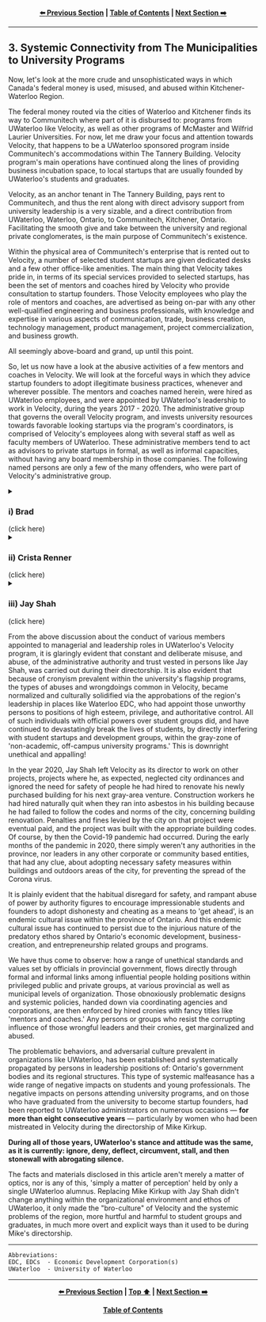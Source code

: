 <div align="center">
  
  **[:arrow_left: Previous Section][Prev] | [Table of Contents][TOC] | [Next Section :arrow_right:][Next]**
  
  [Prev]: ./02-00.md
  [Next]: ./04-00.md
  [TOC]: ./README.md#table-of-contents
  
</div>

---

## 3. Systemic Connectivity from The Municipalities to University Programs

Now, let's look at the more crude and unsophisticated ways in which Canada's federal money is used, misused, and abused within Kitchener-Waterloo Region. 

The federal money routed via the cities of Waterloo and Kitchener finds its way to Communitech where part of it is disbursed to: programs from UWaterloo like Velocity, as well as other programs of McMaster and Wilfrid Laurier Universities. For now, let me draw your focus and attention towards Velocity, that happens to be a UWaterloo sponsored program inside Communitech's accommodations within The Tannery Building. Velocity program's main operations have continued along the lines of providing business incubation space, to local startups that are usually founded by UWaterloo's students and graduates. 

Velocity, as an anchor tenant in The Tannery Building, pays rent to Communitech, and thus the rent along with direct advisory support from university leadership is a very sizable, and a direct contribution from UWaterloo, Waterloo, Ontario, to Communitech, Kitchener, Ontario. Facilitating the smooth give and take between the university and regional private conglomerates, is the main purpose of Communitech's existence. 

Within the physical area of Communitech's enterprise that is rented out to Velocity, a number of selected student startups are given dedicated desks and a few other office-like amenities. The main thing that Velocity takes pride in, in terms of its special services provided to selected startups, has been the set of mentors and coaches hired by Velocity who provide consultation to startup founders. Those Velocity employees who play the role of mentors and coaches, are advertised as being on-par with any other well-qualified engineering and business professionals, with knowledge and expertise in various aspects of communication, trade, business creation, technology management, product management, project commercialization, and business growth. 

All seemingly above-board and grand, up until this point. 

So, let us now have a look at the abusive activities of a few mentors and coaches in Velocity. We will look at the forceful ways in which they advice startup founders to adopt illegitimate business practices, whenever and wherever possible. The mentors and coaches named herein, were hired as UWaterloo employees, and were appointed by UWaterloo's leadership to work in Velocity, during the years 2017 - 2020. The administrative group that governs the overall Velocity program, and invests university resources towards favorable looking startups via the program's coordinators, is comprised of Velocity's employees along with several staff as well as faculty members of UWaterloo. These administrative members tend to act as advisors to private startups in formal, as well as informal capacities, without having any board membership in those companies. The following named persons are only a few of the many offenders, who were part of Velocity's administrative group. 

<details><summary><h3>i) Brad</h3> (click here)</summary>

I forgot his last name. But that's not important. Brad was an early employee of a company known as BufferBox, co-founded by Jay Shah. So when Jay Shah became the director of Velocity, Brad was appointed as a paid employee of Velocity, in the formal capacity of a business coach/mentor. So that's not cronyism, right? 

Any ways, Brad's job was to provide assistance to founders of startups incubated in Velocity, within the context of business challenges faced by those founders, and also to give the usual pep-talk to founders with business related catch-phrases, and buzzwords. 

- Brad was all about "the bro-culture", and loved to share business quotes from Twitter, which were utterly useless for most founders trying to work on their technology intensive business ventures. So, the male founders had come up with either of two ways, in dealing with the daily and weekly disturbances created by Brad. 

    - One was to ask him point blank, if he needed anything from us, and if he didn't, we would simply ask him to go away. 

    - The other way was to, "'shoot the hay' with Brad, as bros." 

        Some of the male founders had figured out that if they entertained Brad with some flattery about his chicken farm, for fifteen or twenty minutes, he would leave them alone for the rest of the week. Brad thought of himself as an 'entrepreneur' in the agriculture industry and poultry farming sector, because he loved his chicken farm and was able to supply 50 to 60 free-range eggs, to a few customers in and around Kitchener, once every two or three weeks. Each egg sold by Brad was more than $4.00 Canadian dollars, depending on the week's supply. Compared to the eggs sold in grocery stores that were $0.80 dollars each, and the ones in the Kitchener Farmers' Market that were $1.30 each; Brad had a nifty business operation going on, with his free-range chickens.  

- Brad was indeed super enthusiastic about providing a pep-talk to all startup founders whether they needed it or not but, he was far more enthusiastic about bullying women entrepreneurs. Each day, Brad would show up for an hour or two at Communitech, walk around like a pit-boss, and then re-assign the desks allocated to few female students of UWaterloo who were working out of Velocity. He would keep shuffling them around, for no reason what-so-ever.  

- Sadly, one of the female founders who used to have a desk next to us in Velocity, eventually got fed up with Brad taking her personal stuff and tossing it in some other corner of Velocity's co-working space, every other week. So, she simply quit and left Velocity.

</details>


<details><summary><h3>ii) Crista Renner</h3> (click here)</summary>

Crista was (is) a UWaterloo graduate, with a master's degree in "Peace and Conflict Studies" along with a focus on "Conflict Resolution." She was also a startup founder in the region at some point in her career. The conflict between Crista Renner as a mentor and my startup, which was a part of Velocity in 2017, went something like this — 

- Crista would come each week to our desk in Velocity, and talk to us about how my co-founder and I needed to be more 'scrappy.' The first two weeks Crista told us that, I didn't understand what it meant, so I didn't think much of it. During the third week Crista came by our desks, she was particularly cross with us, she spoke to us about how our business performance wasn't up to the expectation of Velocity mentors (herself and Brad) because we weren't 'scrappy' enough. So I asked her what we needed to scrap from our desk, or from our business model. To which she replied that we needed to be more *scrappy* with our customers and then she went away. 

- A few days later Crista again came to us, but this time to clarify what she had meant during previous conversations. I believe this was because I had spoken to Jay Shah (Velocity's in-charge and Director) that Crista's advice to us made no sense, and her constant badgering with meaningless instructions kept disrupting our daily workflow. So this time around, Crista explained to my co-workers and I, that she expected us to be "go-getters", and to be more 'scrappy.' When I asked her how were we supposed to be scrappy, she explained that we needed to acquire more customers by joining Facebook groups for persons living with Alzheimer's, and then after taking the personal contacts of people from those online groups, we were to cold-call each of them about our business offering. 

- At that point I became very irritated with Crista and told her that it was already illegal in Canada, to acquire private contact details of persons using phishing and stalking techniques. She said that it wasn't illegal to secretly get private information of people by joining their Facebook groups. She also said that *if we didn't show the initiative to be more aggressive and 'scrappy' in our customer acquisition strategy, then it meant that we were too soft, and that we did not deserve to be in Velocity.* 

- As annoyed as I was from hearing that word again (scrappy); I couldn't do anything about it at that moment. So I politely told Crista that we would continue to do our work in accordance with our business standards, and with the necessary respect that our customers deserved, even if it meant leaving Velocity for good. 

- It was evident that Crista was merely regurgitating the phrase about being scrappy, which was embedded in her by her coaches and mentors from the region. 

- When that 'tough conversation' with Crista was finally over, and after she returned to her office, I looked up the word, "scrappy person." It means, 

    >"a person who is ready and willing for a fight; a brawler." 

    This made much less sense to me back then, compared to what I had thought it meant, because it made me wonder why were my co-founder and I expected to be like brawlers — with elderly clients who have Alzheimer's! For quite a few minutes that day, I wondered, "why would anybody want to get 'scrappy' with elderly caregivers of people living with dementia?" 
    
    The elderly spouse and adult children of people with severe memory challenges were our main point of contact for a client, and they were also the primary end-users of our startup services. They were already physically and financially worn thin due to stresses of caring for their terminally ill family member. Why would anybody want to add to their troubles by getting scruffy with them like a cheap used-car salesman, or a petty pickpocket in a dark alley? 

- Was there some kind of a communication gap between Crista Renner, and my team, during those weekly conversations? Was there a misunderstanding? No. 

>It is no mistake when a person with authority repeatedly instructs you to do illegal things with threats of doing harm to you for not obeying. 

The type of repeated hostile behavior demonstrated by Crista Renner, in strongly inducing other people to do unethical or illegal things, is a habitual violation committed by those who have gotten accustomed to abusing their position of authority with impunity. Such violators know perfectly well that 'the establishment' they are a part of, will come to their rescue and protect them, regardless of the abuses they commit, as long as they remain 'loyal' to the establishment's culture of exploiting the confidence of unassuming people entrusted to their care. 

</details>


<details><summary><h3>iii) Jay Shah</h3> (click here)</summary>

Jay's main qualifications appear to come from his experience as a co-founder of BufferBox, where Brad worked along with Jay as his right-hand man. 

As retold by Jay during a public talk given by him in Communitech: he was personally responsible and instrumental, in securing a multi-million dollar exit from BufferBox, by being the key person who promised bomb-detection systems within his company's lock-boxes, to Amazon Inc., which then acquired his company. 

BufferBox had a kiosk interface for lockers with a digital key in the form of a one time password, that was messaged to the registered mobile phone of its subscribing customers. But, BufferBox's physical drop-off sites out on the street, in various cities where the kiosk-lockers were located, were unmanned and not monitored like the P.O.Box lockers in post offices. So, during negotiations on the acquisition term sheet offered by Amazon Inc., when an Amazon executive asked about hazardous or dangerous things being mailed to a BufferBox site, Jay simply lied to the Amazon exec saying that each BufferBox locker was going to have *bomb-detectors, which were already being tested with some success.* Saying this lie, then got them the multi-million dollar buy-out deal, as publicly admitted (bragged) by him during that talk. The talk was given during a set of events promoted by Communitech for introducing Jay Shah as the new director of Velocity. During those years, Jay also simultaneously held board memberships in various organizations in the Kitchener-Waterloo Region, like the Waterloo EDC.

The following are a series of interactions that my startup team and I had with Jay, during the year 2017-2018:

- A week following the latest incident about my co-founder and I refusing to get 'scrappy' with potential customers, our startup moved to a different part of Velocity, which had different mentors and coaches. But when I had taken up the issue of being repeatedly and forcefully prodded to steal private data of vulnerable people via Facebook groups, I was told by Jay that he didn't see anything wrong with it. He added that it was not unethical for Crista Renner to keep insisting for us to follow her advice because she was a knowledgeable and seasoned expert, in the field of business creation. I had disagreed with Jay on those points, and had asked that the issue of "being forcibly told to perform unethical deeds against vulnerable people with threats of being removed from Velocity for not complying with the forced suggestions," be reported to UWaterloo's office of human resources, and to its ethics committee. At that point in our discussion, I was told by Jay that he couldn't do so because "UWaterloo policies did not apply to Velocity, for it was not on campus property." 

- I then discussed with Jay that Velocity was a UWaterloo program that existed mainly because of the university's approbations, funding, and managerial support. Velocity even used (and still uses) the official "University of Waterloo Logo" in all of its communications, as well as on the walls of the area designated and known as, "The Pit in The Tannery Building," which was exclusively rented out to Velocity. All of those facts properly indicated that Velocity would have to be under UWaterloo's supervision and governance policies, regarding ethical treatment of human beings, including students and graduates. Jay then reiterated the same excuse, about Velocity being under the physical premises of Communitech, which was a part of the City of Kitchener through funding from its municipal groups, and therefore, Velocity did not need to be held accountable to the codes of conduct of its parent university. Jay also added that because there was no code of conduct violations, or any kind of an ethical violations from his perspective, there was no harm and no foul done by Velocity employees against any of the student groups or startups. It also turned out that there was no written "code of conduct" followed by Velocity during that year in 2017.
    
- **The harm done to UWaterloo students and graduates like ourselves, was very clear and overt:** Our peace and business operations along with that of many other student founders, especially of women founders, was constantly and intentionally disrupted by bullying and forceful threats of eviction from Velocity, if we did not obey the instructions of Velocity employees to carry out unethical and illegitimate business activities. 

- All of the above-mentioned errors and harms impacting startup founders, were entirely preventable. However, Velocity simply never had a formal code of conduct or a set of proper ethical values, that were formally shard among its members, since its inception. Velocity as a university program, was created around the year 2008-2009, within UWaterloo, by the university's student and faculty members. So in a way, one may conceive that there was no foul committed by Velocity employees with respect to a non-existing set of codes and norms, for ethical and equitable treatment of persons impacted by its activities. But, that would still be a farce!

</details>

From the above discussion about the conduct of various members appointed to managerial and leadership roles in UWaterloo's Velocity program, it is glaringly evident that constant and deliberate misuse, and abuse, of the administrative authority and trust vested in persons like Jay Shah, was carried out during their directorship. It is also evident that because of cronyism prevalent within the university's flagship programs, the types of abuses and wrongdoings common in Velocity, became normalized and culturally solidified via the approbations of the region's leadership in places like Waterloo EDC, who had appoint those unworthy persons to positions of high esteem, privilege, and authoritative control. All of such individuals with official powers over student groups did, and have continued to devastatingly break the lives of students, by directly interfering with student startups and development groups, within the gray-zone of 'non-academic, off-campus university programs.' This is downright unethical and appalling! 

In the year 2020, Jay Shah left Velocity as its director to work on other projects, projects where he, as expected, neglected city ordinances and ignored the need for safety of people he had hired to renovate his newly purchased building for his next gray-area venture. Construction workers he had hired naturally quit when they ran into asbestos in his building because he had failed to follow the codes and norms of the city, concerning building renovation. Penalties and fines levied by the city on that project were eventual paid, and the project was built with the appropriate building codes. Of course, by then the Covid-19 pandemic had occurred. During the early months of the pandemic in 2020, there simply weren't any authorities in the province, nor leaders in any other corporate or community based entities, that had any clue, about adopting necessary safety measures within buildings and outdoors areas of the city, for preventing the spread of the Corona virus. 

It is plainly evident that the habitual disregard for safety, and rampant abuse of power by authority figures to encourage impressionable students and founders to adopt dishonesty and cheating as a means to 'get ahead', is an endemic cultural issue within the province of Ontario. And this endemic cultural issue has continued to persist due to the injurious nature of the predatory ethos shared by Ontario's economic development, business-creation, and entrepreneurship related groups and programs. 

We have thus come to observe: how a range of unethical standards and values set by officials in provincial government, flows directly through formal and informal links among influential people holding positions within privileged public and private groups, at various provincial as well as municipal levels of organization. Those obnoxiously problematic designs and systemic policies, handed down via coordinating agencies and corporations, are then enforced by hired cronies with fancy titles like 'mentors and coaches.' Any persons or groups who resist the corrupting influence of those wrongful leaders and their cronies, get marginalized and abused. 

The problematic behaviors, and adversarial culture prevalent in organizations like UWaterloo, has been established  and systematically propagated by persons in leadership positions of: Ontario's government bodies and its regional structures. This type of systemic malfeasance has a wide range of negative impacts on students and young professionals. The negative impacts on persons attending university programs, and on those who have graduated from the university to become startup founders, had been reported to UWaterloo administrators on numerous occasions — **for more than eight consecutive years** — particularly by women who had been mistreated in Velocity during the directorship of Mike Kirkup. 

**During all of those years, UWaterloo's stance and attitude was the same, as it is currently: ignore, deny, deflect, circumvent, stall, and then stonewall with abrogating silence.** 

The facts and materials disclosed in this article aren't merely a matter of optics, nor is any of this, 'simply a matter of perception' held by only a single UWaterloo alumnus. Replacing Mike Kirkup with Jay Shah didn't change anything within the organizational environment and ethos of UWaterloo, it only made the "bro-culture" of Velocity and the systemic problems of the region, more hurtful and harmful to student groups and graduates, in much more overt and explicit ways than it used to be during Mike's directorship. 

---

```
Abbreviations:
EDC, EDCs  - Economic Development Corporation(s)
UWaterloo  - University of Waterloo
```

---
<div align="center">
  
  **[:arrow_left: Previous Section][Prev] | [Top :arrow_up:][Top] | [Next Section :arrow_right:][Next]** 
  
  **[Table of Contents][TOC]**

  [Prev]: ./02-00.md
  [Top]: ./03-00.md#3-systemic-connectivity-from-the-municipalities-to-university-programs
  [Next]: ./04-00.md
  [TOC]: ./README.md#table-of-contents
  
</div>
